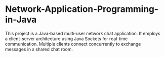# Network-Application-Programming-in-Java
This project is a Java-based multi-user network chat application. It employs a client-server architecture using Java Sockets for real-time communication. Multiple clients connect concurrently to exchange messages in a shared chat room.
